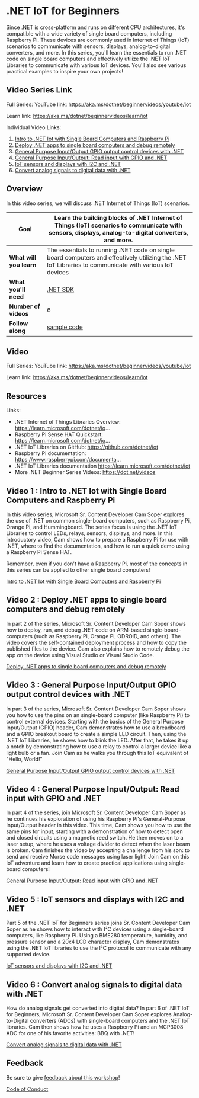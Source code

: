 # .NET IoT for Beginners

Since .NET is cross-platform and runs on different CPU architectures, it's compatible with a wide variety of single board computers, including Raspberry Pi. These devices are commonly used in Internet of Things (IoT) scenarios to communicate with sensors, displays, analog-to-digital converters, and more. In this series, you'll learn the essentials to run .NET code on single board computers and effectively utilize the .NET IoT Libraries to communicate with various IoT devices. You'll also see various practical examples to inspire your own projects!

## Video Series Link

Full Series:
YouTube link: https://aka.ms/dotnet/beginnervideos/youtube/iot 

Learn link: https://aka.ms/dotnet/beginnervideos/learn/iot

Individual Video Links:
1. [Intro to .NET Iot with Single Board Computers and Raspberry Pi](https://youtu.be/SV08PVtAHrc?si=MWtC36lmGQ1Y_4gY)
1. [Deploy .NET apps to single board computers and debug remotely](https://youtu.be/bJSSU5YuHKg?si=SlCVSunIfy2fypOH)
1. [General Purpose Input/Output GPIO output control devices with .NET](https://youtu.be/VbuBpRrvYeY?si=oCXy4RWh-xOeNh-4)
1. [General Purpose Input/Output: Read input with GPIO and .NET](https://youtu.be/e_2DCBpwgWw?si=liEAq_5qCqxbs4VD)
1. [IoT sensors and displays with I2C and .NET](https://youtu.be/Zqttrk3FiCg?si=DDaf6cpf1JMAB-N6)
1. [Convert analog signals to digital data with .NET](https://youtu.be/ZoiMCrLGw6M?si=EbZ6hyuolYH_oRZh)

## Overview

In this video series, we will discuss .NET Internet of Things (IoT) scenarios.

| **Goal**              |  Learn the building blocks of .NET Internet of Things (IoT) scenarios to communicate with sensors, displays, analog-to-digital converters, and more.                                   |
| ----------------------------- | --------------------------------------------------------------------- |
| **What will you learn**       | The essentials to running .NET code on single board computers and effectively utilizing the .NET IoT Libraries to communicate with various IoT devices                                        |
| **What you'll need**          | [.NET SDK](https://dotnet.microsoft.com/en-us/download/visual-studio-sdks) |
| **Number of videos**                  | 6                                                                |
| **Follow along**                  |[sample code](sample-code)                                                                |
 
                         
## Video

Full Series:
YouTube link: https://aka.ms/dotnet/beginnervideos/youtube/iot 

Learn link: https://aka.ms/dotnet/beginnervideos/learn/iot

## Resources

Links:
- .NET Internet of Things Libraries Overview: https://learn.microsoft.com/dotnet/io... 
- Raspberry Pi Sense HAT Quickstart: https://learn.microsoft.com/dotnet/io... 
- .NET IoT Libraries on GitHub: https://github.com/dotnet/iot
- Raspberry Pi documentation: https://www.raspberrypi.com/documenta...
- .NET IoT Libraries documentation https://learn.microsoft.com/dotnet/iot
- More .NET Beginner Series Videos: https://dot.net/videos 
  
## Video 1 : Intro to .NET Iot with Single Board Computers and Raspberry Pi

In this video series, Microsoft Sr. Content Developer Cam Soper explores the use of .NET on common single-board computers, such as Raspberry Pi, Orange Pi, and Hummingboard. The series focus is using the .NET IoT Libraries to control LEDs, relays, sensors, displays, and more. In this introductory video, Cam shows how to prepare a Raspberry Pi for use with .NET, where to find the documentation, and how to run a quick demo using a Raspberry Pi Sense HAT.

Remember, even if you don't have a Raspberry Pi, most of the concepts in this series can be applied to other single board computers!

[Intro to .NET Iot with Single Board Computers and Raspberry Pi](https://youtu.be/SV08PVtAHrc?si=MWtC36lmGQ1Y_4gY)

## Video 2 : Deploy .NET apps to single board computers and debug remotely

In part 2 of the series, Microsoft Sr. Content Developer Cam Soper shows how to deploy, run, and debug .NET code on ARM-based single-board-computers (such as Raspberry Pi, Orange Pi, ODROID, and others). The video covers the self-contained deployment process and how to copy the published files to the device. Cam also explains how to remotely debug the app on the device using Visual Studio or Visual Studio Code.

[Deploy .NET apps to single board computers and debug remotely](https://youtu.be/bJSSU5YuHKg?si=SlCVSunIfy2fypOH)

## Video 3 : General Purpose Input/Output GPIO output control devices with .NET

In part 3 of the series, Microsoft Sr. Content Developer Cam Soper shows you how to use the pins on an single-board computer (like Raspberry Pi) to control external devices. Starting with the basics of the General Purpose Input/Output (GPIO) header, Cam demonstrates how to use a breadboard and a GPIO breakout board to create a simple LED circuit. Then, using the .NET IoT Libraries, he shows how to blink the LED. After that, he takes it up a notch by demonstrating how to use a relay to control a larger device like a light bulb or a fan. Join Cam as he walks you through this IoT equivalent of "Hello, World!"

[General Purpose Input/Output GPIO output control devices with .NET](https://youtu.be/VbuBpRrvYeY?si=oCXy4RWh-xOeNh-4)

## Video 4 : General Purpose Input/Output: Read input with GPIO and .NET

In part 4 of the series, join Microsoft Sr. Content Developer Cam Soper as he continues his exploration of using his Raspberry Pi's General-Purpose Input/Output header in this video. This time, Cam shows you how to use the same pins for input, starting with a demonstration of how to detect open and closed circuits using a magnetic reed switch. He then moves on to a laser setup, where he uses a voltage divider to detect when the laser beam is broken. Cam finishes the video by accepting a challenge from his son: to send and receive Morse code messages using laser light! Join Cam on this IoT adventure and learn how to create practical applications using single-board computers!

[General Purpose Input/Output: Read input with GPIO and .NET](https://youtu.be/e_2DCBpwgWw?si=liEAq_5qCqxbs4VD)

## Video 5 : IoT sensors and displays with I2C and .NET

Part 5 of the .NET IoT for Beginners series joins Sr. Content Developer Cam Soper as he shows how to interact with I²C devices using a single-board computers, like Raspberry Pi. Using a BME280 temperature, humidity, and pressure sensor and a 20x4 LCD character display, Cam demonstrates using the .NET IoT libraries to use the I²C protocol to communicate with any supported device.

[IoT sensors and displays with I2C and .NET](https://youtu.be/Zqttrk3FiCg?si=DDaf6cpf1JMAB-N6)

## Video 6 : Convert analog signals to digital data with .NET

How do analog signals get converted into digital data? In part 6 of .NET IoT for Beginners, Microsoft Sr. Content Developer Cam Soper explores Analog-to-Digital converters (ADCs) with single-board computers and the .NET IoT libraries. Cam then shows how he uses a Raspberry Pi and an MCP3008 ADC for one of his favorite activities: BBQ with .NET!

[Convert analog signals to digital data with .NET](https://youtu.be/ZoiMCrLGw6M?si=EbZ6hyuolYH_oRZh)

## Feedback

Be sure to give [feedback about this workshop](https://aka.ms/dotnet/beginnervideos/feedback)!

[Code of Conduct](../CODE_OF_CONDUCT.md)

